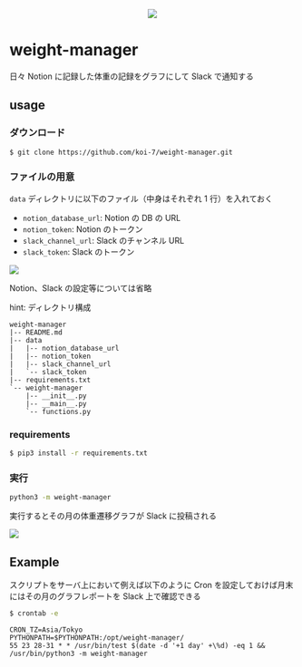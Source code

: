 <p align="center">
  <img src="https://github.com/koi-7/weight-manager/assets/61448492/1551425f-bd35-4490-b020-cedbd36ae586">
</p>

# weight-manager

日々 Notion に記録した体重の記録をグラフにして Slack で通知する

## usage

### ダウンロード

``` bash
$ git clone https://github.com/koi-7/weight-manager.git
```

### ファイルの用意

`data` ディレクトリに以下のファイル（中身はそれぞれ 1 行）を入れておく

- `notion_database_url`: Notion の DB の URL
- `notion_token`: Notion のトークン
- `slack_channel_url`: Slack のチャンネル URL
- `slack_token`: Slack のトークン

![](https://github.com/koi-7/weight-manager/assets/61448492/1ed13ebd-ead9-4c68-9169-60a3bab3722b)

Notion、Slack の設定等については省略

hint: ディレクトリ構成

```
weight-manager
|-- README.md
|-- data
|   |-- notion_database_url
|   |-- notion_token
|   |-- slack_channel_url
|   `-- slack_token
|-- requirements.txt
`-- weight-manager
    |-- __init__.py
    |-- __main__.py
    `-- functions.py
```

### requirements

``` bash
$ pip3 install -r requirements.txt
```

### 実行

``` bash
python3 -m weight-manager
```

実行するとその月の体重遷移グラフが Slack に投稿される

![](https://github.com/koi-7/weight-manager/assets/61448492/7c58300c-2aba-453e-b9a3-11bf88ff5bca)

## Example

スクリプトをサーバ上において例えば以下のように Cron を設定しておけば月末にはその月のグラフレポートを Slack 上で確認できる

``` bash
$ crontab -e
```

```
CRON_TZ=Asia/Tokyo
PYTHONPATH=$PYTHONPATH:/opt/weight-manager/
55 23 28-31 * * /usr/bin/test $(date -d '+1 day' +\%d) -eq 1 && /usr/bin/python3 -m weight-manager
```
